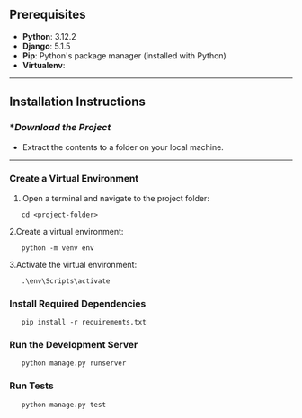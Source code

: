 ## Prerequisites

- **Python**: 3.12.2
- **Django**: 5.1.5
- **Pip**: Python's package manager (installed with Python)
- **Virtualenv**: 

---

## Installation Instructions

### **Download the Project*
- Extract the contents to a folder on your local machine.

---

### **Create a Virtual Environment**

1. Open a terminal and navigate to the project folder:
```
   cd <project-folder>
```
2.Create a virtual environment:
```
   python -m venv env
```
3.Activate the virtual environment:
```
   .\env\Scripts\activate
```

### **Install Required Dependencies**
```
   pip install -r requirements.txt
```

### **Run the Development Server**
```
   python manage.py runserver
```

### **Run Tests**
```
   python manage.py test
```


